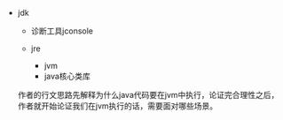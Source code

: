 - jdk

  - 诊断工具jconsole

  - jre

    - jvm
    - java核心类库

    

  

  

  作者的行文思路先解释为什么java代码要在jvm中执行，论证完合理性之后，作者就开始论证我们在jvm执行的话，需要面对哪些场景。

  

  

  

